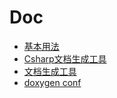 # Doc
- [基本用法](001-基本用法.md)
- [Csharp文档生成工具](006-Csharp文档生成工具.md)
- [文档生成工具](011-文档生成工具.md)
- [doxygen conf](016-doxygen_conf.md)

